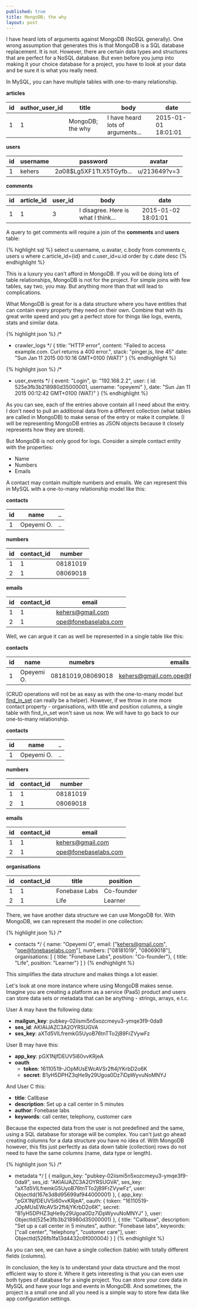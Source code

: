```yaml
---
published: true
title: MongoDB; the why
layout: post
---
```


I have heard lots of arguments against MongoDB (NoSQL generally). One wrong assumption that generates this is that MongoDB is a SQL database replacement. It is not. However, there are certain data types and structures that are perfect for a NoSQL database. But even before you jump into making it your choice database for a project, you have to look at your data and be sure it is what you really need.

In MySQL, you can have multiple tables with one-to-many relationship.

**articles**

id | author_user_id | title | body | date
--- | ------------------------- | ----- | -------- | -------
1 | 1 | MongoDB; the why | I have heard lots of arguments... | 2015-01-01 18:01:01


**users**

id | username | password | avatar
-- | ----------------- | --------------- | -----------
1 | kehers | $2a$08$Lg5XF1Tt.X5TGyfb... | u/213649?v=3


**comments**

id | article_id | user_id | body | date
--- | -------------- | ------------ | -------- | -------
1 | 1 | 3 | I disagree. Here is what I think... | 2015-01-02 18:01:01

A query to get comments will require a join of the **comments** and **users** table:

{% highlight sql %}
select u.username, u.avatar, c.body from comments c, users u
where c.article_id={id} and c.user_id=u.id order by c.date desc
{% endhighlight %}

This is a luxury you can't afford in MongoDB. If you will be doing lots of table relationships, MongoDB is not for the project. For simple joins with few tables, say two, you may. But anything more than that will lead to complications.

What MongoDB is great for is a data structure where you have entities that can contain every property they need on their own. Combine that with its great write speed and you get a perfect store for things like logs, events, stats and similar data.

{% highlight json %}
/*
* crawler_logs
*/
{
    title: "HTTP error",
    content: "Failed to access example.com. Curl returns a 400 error.",
    stack: "pinger.js, line 45"
    date: "Sun Jan 11 2015 00:10:16 GMT+0100 (WAT)"
}
{% endhighlight %}

{% highlight json %}
/*
* user_events
*/
{
    event: "Login",
    ip: "192.168.2.2",
    user: {
        id: 525e3fb3b218980d35000001,
        username: "opeyemi"
    },
    date: "Sun Jan 11 2015 00:12:42 GMT+0100 (WAT)"
}
{% endhighlight %}

As you can see, each of the entries above contain all I need about the entry. I don't need to pull an additional data from a different collection (what tables are called in MongoDB) to make sense of the entry or make it complete. (I will be representing MongoDB entries as JSON objects because it closely represents how they are stored).

But MongoDB is not only good for logs. Consider a simple contact entity with the properties:

- Name
- Numbers
- Emails

A contact may contain multiple numbers and emails. We can represent this in MySQL with a one-to-many relationship model like this:

**contacts**

id | name | ..
--- | --------- | ---
1 | Opeyemi O. | ..

**numbers**

id | contact_id | number
--- | ---------------- | -------------
1 | 1 | 08181019
2 | 1 | 08069018

**emails**

id | contact_id | email
--- | ---------------- | ---------
1 | 1 | kehers@gmail.com
2 | 1 | ope@fonebaselabs.com

Well, we can argue it can as well be represented in a single table like this:

**contacts**

id | name | numebrs | emails
--- | --------- | -------------- | ----------
1 | Opeyemi O. | 08181019,08069018 | kehers@gmail.com,ope@fonebaselabs.com

(CRUD operations will not be as easy as with the one-to-many model but [find\_in\_set](http://dev.mysql.com/doc/refman/5.0/en/string-functions.html#function_find-in-set) can really be a helper). However, if we throw in one more contact property - organisations, with title and position columns, a single table with find_in_set won't save us now. We will have to go back to our one-to-many relationship.

**contacts**

id | name | ..
--- | --------- | ---
1 | Opeyemi O. | ..

**numbers**

id | contact_id | number
--- | ---------------- | -------------
1 | 1 | 08181019
2 | 1 | 08069018

**emails**

id | contact_id | email
--- | ---------------- | ---------
1 | 1 | kehers@gmail.com
2 | 1 | ope@fonebaselabs.com

**organisations**

id | contact_id | title | position
--- | ---------------- | ----- | --------------
1 | 1 | Fonebase Labs | Co-founder
2 | 1 | Life | Learner

There, we have another data structure we can use MongoDB for. With MongoDB, we can represent the model in one collection:

{% highlight json %}
/*
* contacts
*/
{
  name: "Opeyemi O",
  email: ["kehers@gmail.com", "ope@fonebaselabs.com"],
  numbers: ["08181019", "08069018"],
  organisations: [
     { title: "Fonebase Labs", position: "Co-founder"},
     { title: "Life", position: "Learner"}
  ]
}
{% endhighlight %}

This simplifies the data structure and makes things a lot easier.

Let's look at one more instance where using MongoDB makes sense. Imagine you are creating a platform as a service (PaaS) product and users can store data sets or metadata that can be anything - strings, arrays, e.t.c. 

User A may have the following data:

- **mailgun_key**: pubkey-02iismi5n5xozcmeyu3-ymqe3f9-0da9
- **ses_id**: AKIAIJAZC3A2OYRSUGVA
- **ses_key**: aXTd5VlLfremkG5UyoB76tnTTo2jB9FrZVywFz

User B may have this:

- **app_key**: pGX1NjfDEUV5i60vvKRjeA
- **oauth**
  - **token**: 16110519-JOpMUsEWcAVSr2ft4jYKrbD2o6K
  - **secret**: B1yH5DPHZ3qHe9y29Ugoa0Dz7iDpWyvuNoMNYJ

And User C this:

- **title**: Callbase
- **description**: Set up a call center in 5 minutes
- **author**: Fonebase labs
- **keywords**: call center, telephony, customer care

Because the expected data from the user is not predefined and the same, using a SQL database for storage will be complex. You can't just go ahead creating columns for a data structure you have no idea of. With MongoDB however, this fits just perfectly as data down table (collection) rows do not need to have the same columns (name, data type or length). 

{% highlight json %}
/*
* metadata
*/
[
  {
    mailgun_key: "pubkey-02iismi5n5xozcmeyu3-ymqe3f9-0da9",
    ses_id: "AKIAIJAZC3A2OYRSUGVA",
    ses_key: "aXTd5VlLfremkG5UyoB76tnTTo2jB9FrZVywFz",
    user: ObjectId(167e3d8d95699af944000001)
  },
  {
    app_key: "pGX1NjfDEUV5i60vvKRjeA",
    oauth: {
      token: "16110519-JOpMUsEWcAVSr2ft4jYKrbD2o6K",
      secret: "B1yH5DPHZ3qHe9y29Ugoa0Dz7iDpWyvuNoMNYJ"
    },
    user: ObjectId(525e3fb3b218980d35000001)
  },
  {
    title: "Callbase",
    description: "Set up a call center in 5 minutes",
    author: "Fonebase labs",
    keywords: ["call center", "telephony", "customer care"],
    user: ObjectId(526fb1fa13d4432c6f000004)
  }
]
{% endhighlight %}

As you can see, we can have a single collection (table) with totally different fields (columns).

In conclusion, the key is to understand your data structure and the most efficient way to store it. Where it gets interesting is that you can even use both types of database for a single project. You can store your core data in MySQL and have your logs and events in MongoDB. And sometimes, the project is a small one and all you need is a simple way to store few data like app configuration settings.